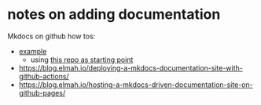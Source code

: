 # notes on adding documentation

Mkdocs on github how tos:

* [example](https://multirepo-docs.github.io/root-docs/developers/contributing/)
    * using [this repo as starting point](https://github.com/multirepo-docs/root-docs)
* https://blog.elmah.io/deploying-a-mkdocs-documentation-site-with-github-actions/
* https://blog.elmah.io/hosting-a-mkdocs-driven-documentation-site-on-github-pages/
